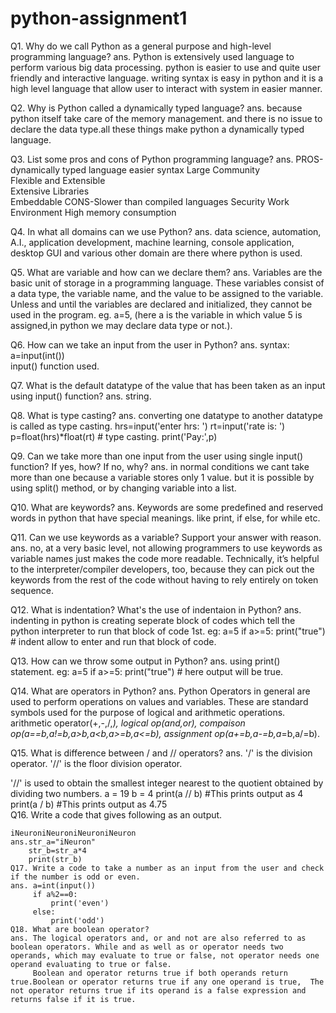 # python-assignment1
Q1. Why do we call Python as a general purpose and high-level programming language?
ans. Python is extensively used language to perform various big data processing. python is easier to use and quite user friendly and interactive language.
     writing syntax is easy in python and it is a high level language that allow user to interact with system in easier manner.

Q2. Why is Python called a dynamically typed language?
ans. because python itself take care of the memory management. and there is no issue to declare the data type.all these things make python a dynamically typed language.

Q3. List some pros and cons of Python programming language? 
ans. PROS-dynamically typed language
          easier syntax
          Large Community	             
          Flexible and Extensible	     
          Extensive Libraries	             
          Embeddable
     CONS-Slower than compiled languages
          Security
       	  Work Environment
	  High memory consumption	

Q4. In what all domains can we use Python?
ans. data science, automation, A.I., application development, machine learning, console application, desktop GUI and various other domain are there where python is used.

Q5. What are variable and how can we declare them?
ans. Variables are the basic unit of storage in a programming language. These variables consist of a data type, the variable name, and the value to be assigned to the variable. Unless and until the variables are declared and initialized, they cannot be used in the program.
     eg. a=5, (here a is the variable in which value 5 is assigned,in python we may declare data type or not.).

Q6. How can we take an input from the user in Python?
ans. syntax: a=input(int())    
     input() function used.

Q7. What is the default datatype of the value that has been taken as an input using input() function?
ans. string.

Q8. What is type casting?
ans. converting one datatype to another datatype is called as type casting.
      hrs=input('enter hrs: ')
      rt=input('rate is:  ')
      p=float(hrs)*float(rt)    # type casting.
      print('Pay:',p) 


Q9. Can we take more than one input from the user using single input() function? If yes, how? If no, why?
ans. in normal conditions we cant take more than one because a variable stores only 1 value. but it is possible by using split() method, or by changing variable into a list.

Q10. What are keywords?
ans. Keywords are some predefined and reserved words in python that have special meanings. like print, if else, for while etc.

Q11. Can we use keywords as a variable? Support your answer with reason.
ans. no, at a very basic level, not allowing programmers to use keywords as variable names just makes the code more readable. Technically, it’s helpful to the interpreter/compiler developers, too, because they can pick out the keywords from the rest of the code without having to rely entirely on token sequence.  

Q12. What is indentation? What's the use of indentaion in Python?
ans. indenting in python is creating seperate block of codes which tell the python interpreter to run that block of code 1st. 
     eg: a=5
         if a>=5:
             print("true") # indent allow to enter and run that block of code.

Q13. How can we throw some output in Python?
ans. using print() statement. 
       eg: a=5
         if a>=5:
             print("true")  # here output will be true.

Q14. What are operators in Python?
ans. Python Operators in general are used to perform operations on values and variables. These are standard symbols used for the purpose of logical and arithmetic operations. 
     arithmetic operator(+,-,/,*), logical op(and,or), compaison op(a==b,a!=b,a>b,a<b,a>=b,a<=b), assignment op(a+=b,a-=b,a*=b,a/=b).

Q15. What is difference between / and // operators?
ans. '/' is the division operator. '//' is the floor division operator.

'//' is used to obtain the smallest integer nearest to the quotient obtained by dividing two numbers.
     a = 19
     b = 4
     print(a // b)  #This prints output as 4
     print(a / b)  #This prints output as 4.75        
 Q16. Write a code that gives following as an output.
```
iNeuroniNeuroniNeuroniNeuron
ans.str_a="iNeuron"
    str_b=str_a*4
    print(str_b)  
Q17. Write a code to take a number as an input from the user and check if the number is odd or even.
ans. a=int(input())
     if a%2==0:
         print('even')
     else:
         print('odd')
Q18. What are boolean operator?
ans. The logical operators and, or and not are also referred to as boolean operators. While and as well as or operator needs two operands, which may evaluate to true or false, not operator needs one operand evaluating to true or false.
     Boolean and operator returns true if both operands return true.Boolean or operator returns true if any one operand is true,  The not operator returns true if its operand is a false expression and returns false if it is true.
